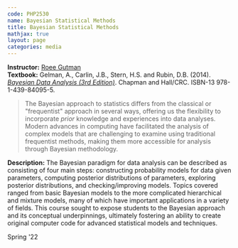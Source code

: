 ```yaml
---
code: PHP2530 
name: Bayesian Statistical Methods
title: Bayesian Statistical Methods
mathjax: true
layout: page
categories: media
---
```


**Instructor:** [Roee Gutman](https://vivo.brown.edu/display/rg5) <br>
**Textbook:** Gelman, A., Carlin, J.B., Stern, H.S. and Rubin, D.B. (2014). [*Bayesian Data Analysis (3rd Edition)*](http://www.stat.columbia.edu/~gelman/book/BDA3.pdf). Chapman and Hall/CRC. ISBN-13 978-1-439-84095-5.

> The Bayesian approach to statistics differs from the classical or "frequentist" approach in several ways, offering us the flexibility to incorporate *prior* knowledge and experiences into data analyses. Modern advances in computing have facilitated the analysis of complex models that are challenging to examine using traditional frequentist methods, making them more accessible for analysis through Bayesian methodology.

**Description:**  The Bayesian paradigm for data analysis can be described as consisting of four main steps: constructing probability models for data given parameters, computing posterior distributions of parameters, exploring posterior distributions, and checking/improving models. Topics covered ranged from basic Bayesian models to the more complicated hierarchical and mixture models, many of which have important applications in a variety of fields. This course sought to expose students to the Bayesian approach and its conceptual underpinnings, ultimately fostering an ability to create original computer code for advanced statistical models and techniques. 

Spring '22
